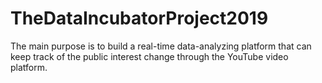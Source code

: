 # TheDataIncubatorProject2019
The main purpose is to build a real-time data-analyzing platform that can keep track of the public interest change through the YouTube video platform.
